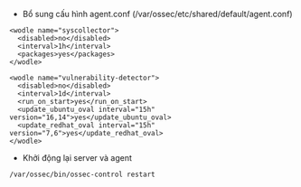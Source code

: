 * Bổ sung cấu hình agent.conf \(/var/ossec/etc/shared/default/agent.conf\)

```
<wodle name="syscollector">
  <disabled>no</disabled>
  <interval>1h</interval>
  <packages>yes</packages>
</wodle>

<wodle name="vulnerability-detector">
  <disabled>no</disabled>
  <interval>1d</interval>
  <run_on_start>yes</run_on_start>
  <update_ubuntu_oval interval="15h" version="16,14">yes</update_ubuntu_oval>
  <update_redhat_oval interval="15h" version="7,6">yes</update_redhat_oval>
</wodle>
```

* Khởi động lại server và agent

```
/var/ossec/bin/ossec-control restart
```



